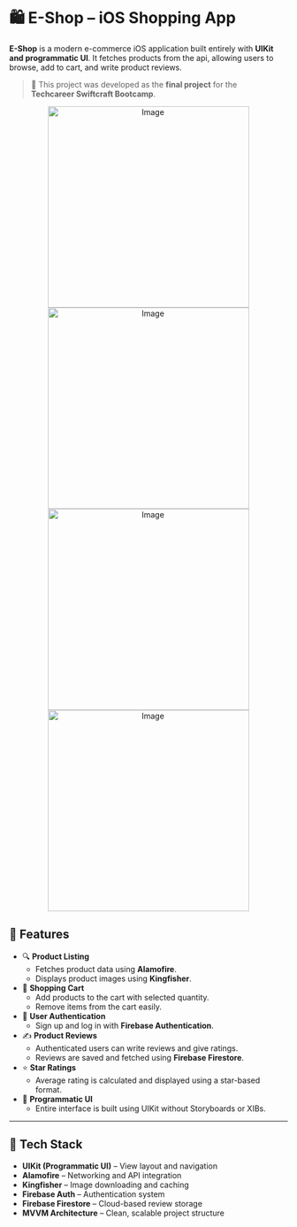 # 🛍️ E-Shop – iOS Shopping App

**E-Shop** is a modern e-commerce iOS application built entirely with **UIKit and programmatic UI**. It fetches products from the api, allowing users to browse, add to cart, and write product reviews.

> 🏁 This project was developed as the **final project** for the  
> **Techcareer Swiftcraft Bootcamp**.

<p align="center">
    <img width="364" alt="Image" src="https://github.com/user-attachments/assets/aada2650-3aad-4c7f-aa19-0b1d68781620" alt="products view" width="300"/>
    <img width="364" alt="Image" src="https://github.com/user-attachments/assets/ba705029-86da-4651-acde-e5a69c3e0c12" alt="product detail view" width="300"/>
    <img width="364" alt="Image" src="https://github.com/user-attachments/assets/7cf5d191-22a9-4680-8253-cb0cc59de5e3" alt="review view" width="300"/>
    <img width="364" alt="Image" src="https://github.com/user-attachments/assets/c7acc8eb-9928-4694-a1f1-080e044beeef" alt="cart view" width="300"/>
</p>

## 🚀 Features

- 🔍 **Product Listing**
  - Fetches product data using **Alamofire**.
  - Displays product images using **Kingfisher**.
- 🛒 **Shopping Cart**
  - Add products to the cart with selected quantity.
  - Remove items from the cart easily.
- 👤 **User Authentication**
  - Sign up and log in with **Firebase Authentication**.
- ✍️ **Product Reviews**
  - Authenticated users can write reviews and give ratings.
  - Reviews are saved and fetched using **Firebase Firestore**.
- ⭐ **Star Ratings**
  - Average rating is calculated and displayed using a star-based format.
- 🧱 **Programmatic UI**
  - Entire interface is built using UIKit without Storyboards or XIBs.

---

## 🧰 Tech Stack

- **UIKit (Programmatic UI)** – View layout and navigation
- **Alamofire** – Networking and API integration
- **Kingfisher** – Image downloading and caching
- **Firebase Auth** – Authentication system
- **Firebase Firestore** – Cloud-based review storage
- **MVVM Architecture** – Clean, scalable project structure
